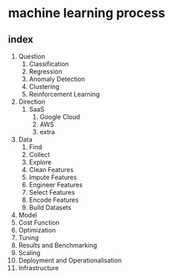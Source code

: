 # machine learning process

## index
1. Question
    1. Classification
    1. Regression
    1. Anomaly Detection
    1. Clustering
    1. Reinforcement Learning
1. Direction
    1. SaaS
        1. Google Cloud
        1. AWS
        1. extra
1. Data
    1. Find
    1. Collect
    1. Explore
    1. Clean Features
    1. Impute Features
    1. Engineer Features
    1. Select Features
    1. Encode Features
    1. Build Datasets
1. Model
1. Cost Function
1. Optimization
1. Tuning
1. Results and Benchmarking
1. Scaling
1. Deployment and Operationalisation
1. Infrastructure
